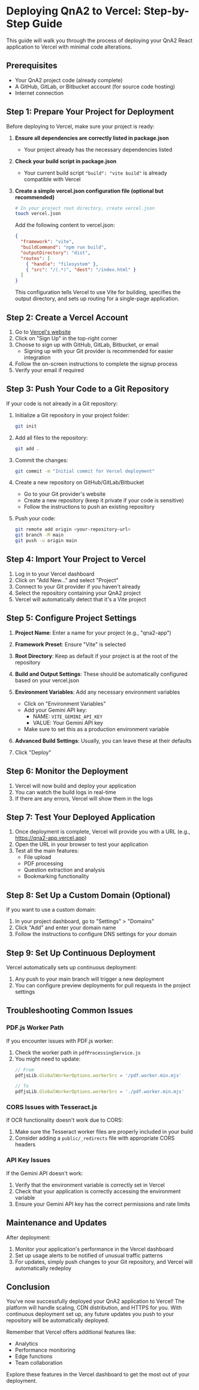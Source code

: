 # Deploying QnA2 to Vercel: Step-by-Step Guide

This guide will walk you through the process of deploying your QnA2 React application to Vercel with minimal code alterations.

## Prerequisites

- Your QnA2 project code (already complete)
- A GitHub, GitLab, or Bitbucket account (for source code hosting)
- Internet connection

## Step 1: Prepare Your Project for Deployment

Before deploying to Vercel, make sure your project is ready:

1. **Ensure all dependencies are correctly listed in package.json**
   - Your project already has the necessary dependencies listed

2. **Check your build script in package.json**
   - Your current build script `"build": "vite build"` is already compatible with Vercel

3. **Create a simple vercel.json configuration file (optional but recommended)**
   ```bash
   # In your project root directory, create vercel.json
   touch vercel.json
   ```

   Add the following content to vercel.json:
   ```json
   {
     "framework": "vite",
     "buildCommand": "npm run build",
     "outputDirectory": "dist",
     "routes": [
       { "handle": "filesystem" },
       { "src": "/(.*)", "dest": "/index.html" }
     ]
   }
   ```
   This configuration tells Vercel to use Vite for building, specifies the output directory, and sets up routing for a single-page application.

## Step 2: Create a Vercel Account

1. Go to [Vercel's website](https://vercel.com/)
2. Click on "Sign Up" in the top-right corner
3. Choose to sign up with GitHub, GitLab, Bitbucket, or email
   - Signing up with your Git provider is recommended for easier integration
4. Follow the on-screen instructions to complete the signup process
5. Verify your email if required

## Step 3: Push Your Code to a Git Repository

If your code is not already in a Git repository:

1. Initialize a Git repository in your project folder:
   ```bash
   git init
   ```

2. Add all files to the repository:
   ```bash
   git add .
   ```

3. Commit the changes:
   ```bash
   git commit -m "Initial commit for Vercel deployment"
   ```

4. Create a new repository on GitHub/GitLab/Bitbucket
   - Go to your Git provider's website
   - Create a new repository (keep it private if your code is sensitive)
   - Follow the instructions to push an existing repository

5. Push your code:
   ```bash
   git remote add origin <your-repository-url>
   git branch -M main
   git push -u origin main
   ```

## Step 4: Import Your Project to Vercel

1. Log in to your Vercel dashboard
2. Click on "Add New..." and select "Project"
3. Connect to your Git provider if you haven't already
4. Select the repository containing your QnA2 project
5. Vercel will automatically detect that it's a Vite project

## Step 5: Configure Project Settings

1. **Project Name**: Enter a name for your project (e.g., "qna2-app")
2. **Framework Preset**: Ensure "Vite" is selected
3. **Root Directory**: Keep as default if your project is at the root of the repository
4. **Build and Output Settings**: These should be automatically configured based on your vercel.json

5. **Environment Variables**: Add any necessary environment variables
   - Click on "Environment Variables"
   - Add your Gemini API key:
     - NAME: `VITE_GEMINI_API_KEY`
     - VALUE: Your Gemini API key
   - Make sure to set this as a production environment variable

6. **Advanced Build Settings**: Usually, you can leave these at their defaults

7. Click "Deploy"

## Step 6: Monitor the Deployment

1. Vercel will now build and deploy your application
2. You can watch the build logs in real-time
3. If there are any errors, Vercel will show them in the logs

## Step 7: Test Your Deployed Application

1. Once deployment is complete, Vercel will provide you with a URL (e.g., https://qna2-app.vercel.app)
2. Open the URL in your browser to test your application
3. Test all the main features:
   - File upload
   - PDF processing
   - Question extraction and analysis
   - Bookmarking functionality

## Step 8: Set Up a Custom Domain (Optional)

If you want to use a custom domain:

1. In your project dashboard, go to "Settings" > "Domains"
2. Click "Add" and enter your domain name
3. Follow the instructions to configure DNS settings for your domain

## Step 9: Set Up Continuous Deployment

Vercel automatically sets up continuous deployment:

1. Any push to your main branch will trigger a new deployment
2. You can configure preview deployments for pull requests in the project settings

## Troubleshooting Common Issues

### PDF.js Worker Path

If you encounter issues with PDF.js worker:

1. Check the worker path in `pdfProcessingService.js`
2. You might need to update:
   ```javascript
   // From
   pdfjsLib.GlobalWorkerOptions.workerSrc = '/pdf.worker.min.mjs'
   
   // To
   pdfjsLib.GlobalWorkerOptions.workerSrc = './pdf.worker.min.mjs'
   ```

### CORS Issues with Tesseract.js

If OCR functionality doesn't work due to CORS:

1. Make sure the Tesseract worker files are properly included in your build
2. Consider adding a `public/_redirects` file with appropriate CORS headers

### API Key Issues

If the Gemini API doesn't work:

1. Verify that the environment variable is correctly set in Vercel
2. Check that your application is correctly accessing the environment variable
3. Ensure your Gemini API key has the correct permissions and rate limits

## Maintenance and Updates

After deployment:

1. Monitor your application's performance in the Vercel dashboard
2. Set up usage alerts to be notified of unusual traffic patterns
3. For updates, simply push changes to your Git repository, and Vercel will automatically redeploy

## Conclusion

You've now successfully deployed your QnA2 application to Vercel! The platform will handle scaling, CDN distribution, and HTTPS for you. With continuous deployment set up, any future updates you push to your repository will be automatically deployed.

Remember that Vercel offers additional features like:
- Analytics
- Performance monitoring
- Edge functions
- Team collaboration

Explore these features in the Vercel dashboard to get the most out of your deployment.